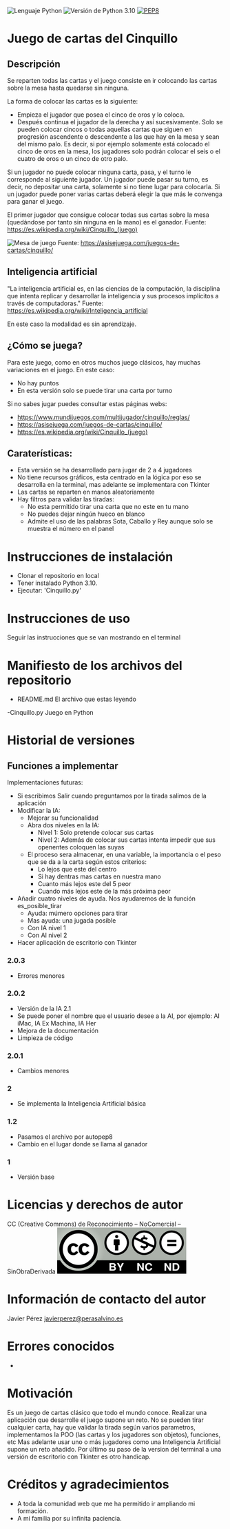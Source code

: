 ![Lenguaje Python](https://img.shields.io/badge/Lenguaje-Python-green)
![Versión de Python 3.10](https://img.shields.io/badge/Versión%20de%20Python-3.10-green)
[![PEP8](https://img.shields.io/badge/code%20style-pep8-orange.svg)](https://www.python.org/dev/peps/pep-0008/)


# Juego de cartas del Cinquillo
## Descripción
Se reparten todas las cartas y el juego consiste en ir colocando las cartas sobre la mesa hasta quedarse sin ninguna.

La forma de colocar las cartas es la siguiente:
- Empieza el jugador que posea el cinco de oros y lo coloca.
- Después continua el jugador de la derecha y así sucesivamente.
Solo se pueden colocar cincos o todas aquellas cartas que siguen en progresión ascendente o descendente a las que hay en la mesa y sean del mismo palo. Es decir, si por ejemplo solamente está colocado el cinco de oros en la mesa, los jugadores solo podrán colocar el seis o el cuatro de oros o un cinco de otro palo.

Si un jugador no puede colocar ninguna carta, pasa, y el turno le corresponde al siguiente jugador. Un jugador puede pasar su turno, es decir, no depositar una carta, solamente si no tiene lugar para colocarla. Si un jugador puede poner varias cartas deberá elegir la que más le convenga para ganar el juego.

El primer jugador que consigue colocar todas sus cartas sobre la mesa (quedándose por tanto sin ninguna en la mano) es el ganador.
Fuente: https://es.wikipedia.org/wiki/Cinquillo_(juego)

![Mesa de juego](https://asisejuega.com/wp-content/uploads/2022/06/Cinquillo-1.jpg)
Fuente: https://asisejuega.com/juegos-de-cartas/cinquillo/


## Inteligencia artificial
"La inteligencia artificial es, en las ciencias de la computación, la disciplina que intenta replicar y desarrollar la inteligencia y sus procesos implícitos a través de computadoras."
Fuente: https://es.wikipedia.org/wiki/Inteligencia_artificial

En este caso la modalidad es sin aprendizaje.


## ¿Cómo se juega?
Para este juego, como en otros muchos juego clásicos, hay muchas variaciones en el juego. En este caso:
- No hay puntos
- En esta versión solo se puede tirar una carta por turno

Si no sabes jugar puedes consultar estas páginas webs:
- https://www.mundijuegos.com/multijugador/cinquillo/reglas/
- https://asisejuega.com/juegos-de-cartas/cinquillo/
- https://es.wikipedia.org/wiki/Cinquillo_(juego)


## Caraterísticas:
- Esta versión se ha desarrollado para jugar de 2 a 4 jugadores
- No tiene recursos gráficos, esta centrado en la lógica por eso se desarrolla en la terminal, mas adelante se implementara con Tkinter
- Las cartas se reparten en manos aleatoriamente
- Hay filtros para validar las tiradas:
  - No esta permitido tirar una carta que no este en tu mano
  - No puedes dejar ningún hueco en blanco
  - Admite el uso de las palabras Sota, Caballo y Rey aunque solo se muestra el número en el panel


# Instrucciones de instalación
- Clonar el repositorio en local
- Tener instalado Python 3.10.
- Ejecutar: 'Cinquillo.py'


# Instrucciones de uso
Seguir las instrucciones que se van mostrando en el terminal


# Manifiesto de los archivos del repositorio
- README.md
  El archivo que estas leyendo

-Cinquillo.py
  Juego en Python


# Historial de versiones
## Funciones a implementar
Implementaciones futuras:
- Si escribimos Salir cuando preguntamos por la tirada salimos de la aplicación
- Modificar la IA:
  - Mejorar su funcionalidad
  - Abra dos niveles en la IA:
    - Nivel 1: Solo pretende colocar sus cartas
    - Nivel 2: Además de colocar sus cartas intenta impedir que sus openentes coloquen las suyas
  - El proceso sera almacenar, en una variable, la importancia o el peso que se da a la carta según estos criterios:
    - Lo lejos que este del centro
    - Si hay dentras mas cartas en nuestra mano
    - Cuanto más lejos este del 5 peor
    - Cuando más lejos este de la más próxima peor
- Añadir cuatro niveles de ayuda. Nos ayudaremos de la función es_posible_tirar
    - Ayuda: múmero opciones para tirar
    - Mas ayuda: una jugada posible
    - Con IA nivel 1
    - Con AI nivel 2
- Hacer aplicación de escritorio con Tkinter

### 2.0.3
- Errores menores

### 2.0.2
- Versión de la IA 2.1
- Se puede poner el nombre que el usuario desee a la AI, por ejemplo: AI iMac, IA Ex Machina, IA Her
- Mejora de la documentación
- Limpieza de código

### 2.0.1
- Cambios menores

### 2
- Se implementa la Inteligencia Artificial básica

### 1.2
- Pasamos el archivo por autopep8
- Cambio en el lugar donde se llama al ganador

### 1
- Versión base


# Licencias y derechos de autor
CC (Creative Commons) de Reconocimiento – NoComercial – SinObraDerivada
![CC (Creative Commons) de Reconocimiento – NoComercial – SinObraDerivada](https://raw.githubusercontent.com/JavierPerezManzanaro/Maquetacion-de-masivos-responsive-html-con-noticias/main/Reconocimiento-no-comercial-sin-obra-derivada.png)


# Información de contacto del autor
Javier Pérez
javierperez@perasalvino.es


# Errores conocidos
-


# Motivación
Es un juego de cartas clásico que todo el mundo conoce. Realizar una aplicación que desarrolle el juego supone un reto. No se pueden tirar cualquier carta, hay que validar la tirada según varios parametros, implementamos la POO (las cartas y los jugadores son objetos), funciones, etc
Mas adelante usar uno o más jugadores como una Inteligencia Artificial supone un reto añadido.
Por último su paso de la version del terminal a una versión de escritorio con Tkinter es otro handicap.

# Créditos y agradecimientos
- A toda la comunidad web que me ha permitido ir ampliando mi formación.
- A mi familia por su infinita paciencia.

